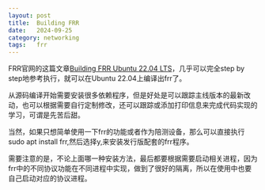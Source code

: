```yaml
---
layout: post
title:  Building FRR
date:   2024-09-25
category: networking 
tags:   frr 
---
```


FRR官网的这篇文章[Building FRR Ubuntu 22.04 LTS](https://docs.frrouting.org/projects/dev-guide/en/latest/building-frr-for-ubuntu2204.html)，几乎可以完全step by step地参考执行，就可以在Ubuntu 22.04上编译出frr了。

从源码编译开始需要安装很多依赖程序，但是好处是可以跟踪主线版本的最新改动，也可以根据需要自行定制修改，还可以跟踪或添加打印信息来完成代码实现的学习，可谓是先苦后甜。

当然，如果只想简单使用一下frr的功能或者作为陪测设备，那么可以直接执行sudo apt install frr,然后选择y,来安装发行版配套的frr程序。

需要注意的是，不论上面哪一种安装方法，最后都要根据需要启动相关进程，因为frr中的不同协议功能在不同进程中实现，做到了很好的隔离，所以在使用中也要自己启动对应的协议进程。